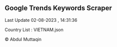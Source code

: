 

## Google Trends Keywords Scraper 
 
Last Update 02-08-2023 , 14:31:36

Country List :
VIETNAM.json



© Abdul Muttaqin 
